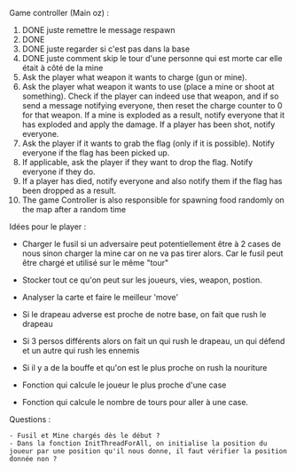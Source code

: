 Game controller (Main oz) :

1.  DONE juste remettre le message respawn
2.  DONE
3.  DONE juste regarder si c'est pas dans la base
4.  DONE juste comment skip le tour d'une personne qui est morte car elle était à côté de la mine
5.  Ask the player what weapon it wants to charge (gun or mine).
6.  Ask the player what weapon it wants to use (place a mine or shoot at something). Check if the player
    can indeed use that weapon, and if so send a message notifying everyone, then reset the charge counter
    to 0 for that weapon. If a mine is exploded as a result, notify everyone that it has exploded and apply
    the damage. If a player has been shot, notify everyone.
7.  Ask the player if it wants to grab the flag (only if it is possible). Notify everyone if the flag has been
    picked up.
8.  If applicable, ask the player if they want to drop the flag. Notify everyone if they do.
9.  If a player has died, notify everyone and also notify them if the flag has been dropped as a result.
10. The game Controller is also responsible for spawning food randomly on the map after a random time

Idées pour le player :

- Charger le fusil si un adversaire peut potentiellement être à 2 cases de nous sinon charger la mine car on ne va pas tirer alors. Car le fusil peut être chargé et utilisé sur le même "tour"

- Stocker tout ce qu'on peut sur les joueurs, vies, weapon, postion.

- Analyser la carte et faire le meilleur 'move'

- Si le drapeau adverse est proche de notre base, on fait que rush le drapeau

- Si 3 persos différents alors on fait un qui rush le drapeau, un qui défend et un autre qui rush les ennemis

- Si il y a de la bouffe et qu'on est le plus proche on rush la nouriture

- Fonction qui calcule le joueur le plus proche d'une case

- Fonction qui calcule le nombre de tours pour aller à une case.

Questions :

    - Fusil et Mine chargés dès le début ?
    - Dans la fonction InitThreadForAll, on initialise la position du joueur par une position qu'il nous donne, il faut vérifier la position donnée non ?
